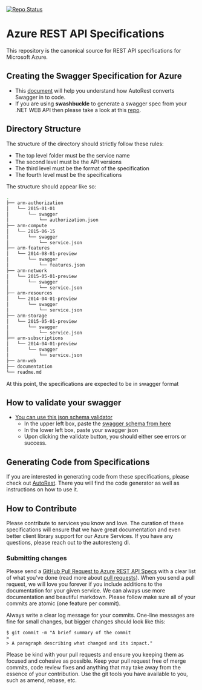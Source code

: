 [![Repo Status](http://img.shields.io/travis/Azure/azure-rest-api-specs/master.svg?style=flat-square&label=repo-status)](https://travis-ci.org/Azure/azure-rest-api-specs)

# Azure REST API Specifications

This repository is the canonical source for REST API specifications for Microsoft Azure.

## Creating the Swagger Specification for Azure
- This [document](./documentation/creating-swagger.md) will help you understand how AutoRest converts Swagger in to code.
- If you are using **swashbuckle** to generate a swagger spec from your .NET WEB API then please take a look at this [repo]( https://github.com/Azure/swashbuckle-resource-provider).

## Directory Structure

The structure of the directory should strictly follow these rules:
- The top level folder must be the service name
- The second level must be the API versions
- The third level must be the format of the specification
- The fourth level must be the specifications

The structure should appear like so:
```bash
.
├── arm-authorization
│   └── 2015-01-01
│       └── swagger
│           └── authorization.json
├── arm-compute
│   └── 2015-06-15
│       └── swagger
│           └── service.json
├── arm-features
│   └── 2014-08-01-preview
│       └── swagger
│           └── features.json
├── arm-network
│   └── 2015-05-01-preview
│       └── swagger
│           └── service.json
├── arm-resources
│   └── 2014-04-01-preview
│       └── swagger
│           └── service.json
├── arm-storage
│   └── 2015-05-01-preview
│       └── swagger
│           └── service.json
├── arm-subscriptions
│   └── 2014-04-01-preview
│       └── swagger
│           └── service.json
├── arm-web
├── documentation
└── readme.md
```

At this point, the specifications are expected to be in swagger format

## How to validate your swagger
* [You can use this json schema validator](https://json-schema-validator.herokuapp.com/)
  * In the upper left box, paste the [swagger schema from here](https://github.com/swagger-api/swagger-spec/blob/master/schemas/v2.0/schema.json)
  * In the lower left box, paste your swagger json
  * Upon clicking the validate button, you should either see errors or success.

## Generating Code from Specifications

If you are interested in generating code from these specifications, please check out [AutoRest](https://github.com/azure/autorest). There you will find the code generator as well as instructions on how to use it.

## How to Contribute

Please contribute to services you know and love. The curation of these specifications will ensure that we have great documentation and even better client library support for our Azure Services. If you have any questions, please reach out to the autoresteng dl.

### Submitting changes

Please send a [GitHub Pull Request to Azure REST API Specs](https://github.com/azure/azure-rest-api-specs/pull/new/master) with a clear list of what you've done (read more about [pull requests](http://help.github.com/pull-requests/)). When you send a pull request, we will love you forever if you include additions to the documentation for your given service. We can always use more documentation and beautiful markdown. Please follow make sure all of your commits are atomic (one feature per commit).

Always write a clear log message for your commits. One-line messages are fine for small changes, but bigger changes should look like this:

    $ git commit -m "A brief summary of the commit
    >
    > A paragraph describing what changed and its impact."
    
Please be kind with your pull requests and ensure you keeping them as focused and cohesive as possible. Keep your pull
request free of merge commits, code review fixes and anything that may take away from the essence of your contribution.
Use the git tools you have available to you, such as amend, rebase, etc.
